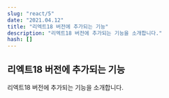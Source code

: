 ```yaml
---
slug: "react/5"
date: "2021.04.12"
title: "리엑트18 버전에 추가되는 기능"
description: "리엑트18 버전에 추가되는 기능을 소개합니다."
hash: []
---
```


## 리엑트18 버전에 추가되는 기능

리엑트18 버전에 추가되는 기능을 소개합니다.
